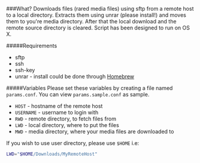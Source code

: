 ###What?
Downloads files (rared media files) using sftp from a remote host to a local directory. Extracts them using unrar (please install!) and moves them to you're media directory. After that the local download and the remote source directory is cleared. 
Script has been designed to run on OS X.

#####Requirements
- sftp
- ssh
- ssh-key
- unrar - install could be done through [Homebrew](http://brew.sh)

#####Variables
Please set these variables by creating a file named `params.conf`. You can view `params.sample.conf` as sample. 

- `HOST` - hostname of the remote host
- `USERNAME` - username to login with
- `RWD` - remote directory, to fetch files from
- `LWD` - local directory, where to put the files
- `MWD` - media directory, where your media files are downloaded to

If you wish to use user directory, please use `$HOME` i.e:
```bash
LWD="$HOME/Downloads/MyRemoteHost"
```
